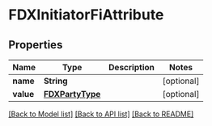# FDXInitiatorFiAttribute

## Properties
Name | Type | Description | Notes
------------ | ------------- | ------------- | -------------
**name** | **String** |  | [optional] 
**value** | [**FDXPartyType**](FDXPartyType.md) |  | [optional] 

[[Back to Model list]](../README.md#documentation-for-models) [[Back to API list]](../README.md#documentation-for-api-endpoints) [[Back to README]](../README.md)


